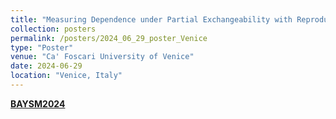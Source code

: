 ```yaml
---
title: "Measuring Dependence under Partial Exchangeability with Reproducing Kernel Hilbert Spaces"
collection: posters
permalink: /posters/2024_06_29_poster_Venice
type: "Poster"
venue: "Ca' Foscari University of Venice"
date: 2024-06-29
location: "Venice, Italy"
---
```


[**BAYSM2024**](https://events.stat.uconn.edu/BAYSM2024/)
